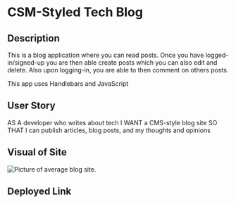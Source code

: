 # CSM-Styled Tech Blog

## Description
This is a blog application where you can read posts. Once you have logged-in/signed-up you are then able create posts which you can also edit and delete. Also upon logging-in, you are able to then comment on others posts.

This app uses Handlebars and JavaScript
## User Story
AS A developer who writes about tech
I WANT a CMS-style blog site
SO THAT I can publish articles, blog posts, and my thoughts and opinions

## Visual of Site
![Picture of average blog site.](public/assets/websitess.png)
## Deployed Link

